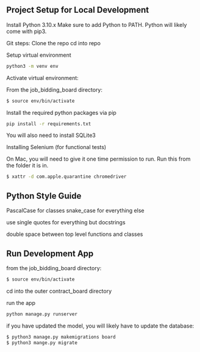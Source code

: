 ## Project Setup for Local Development

Install Python 3.10.x
Make sure to add Python to PATH.
Python will likely come with pip3.

Git steps: Clone the repo
cd into repo

Setup virtual environment

```sh
python3 -m venv env
```

Activate virtual environment:

From the job_bidding_board directory:

```sh
$ source env/bin/activate
```

Install the required python packages via pip

```sh
pip install -r requirements.txt
```

You will also need to install SQLite3

Installing Selenium (for functional tests)

On Mac, you will need to give it one time permission to run. Run this from the folder it is in.

```sh
$ xattr -d com.apple.quarantine chromedriver
```

## Python Style Guide

PascalCase for classes
snake_case for everything else

use single quotes for everything but docstrings

double space between top level functions and classes

## Run Development App

from the job_bidding_board directory:

```sh
$ source env/bin/activate
```

cd into the outer contract_board directory

run the app

```sh
python manage.py runserver
```

if you have updated the model, you will likely have to update the database:

```sh
$ python3 manage.py makemigrations board
$ python3 mange.py migrate
```

